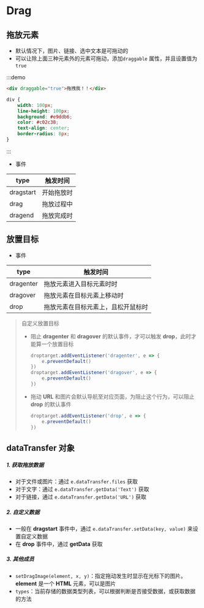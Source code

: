 # Drag

## 拖放元素

- 默认情况下，图片、链接、选中文本是可拖动的
- 可以让除上面三种元素外的元素可拖动，添加`draggable` 属性，并且设置值为 `true`

:::demo
```html
<div draggable="true">拖拽我！！</div>
```
```css
div {
	width: 100px;
	line-height: 100px;
	background: #e9ddb6;
	color: #c02c38;
	text-align: center;
	border-radius: 8px;
}
```
:::

- 事件

| type      | 触发时间   |
| --------- | ---------- |
| dragstart | 开始拖放时 |
| drag      | 拖放过程中 |
| dragend   | 拖放完成时 |

## 放置目标

- 事件

| type      | 触发时间                           |
| --------- | ---------------------------------- |
| dragenter | 拖放元素进入目标元素时时           |
| dragover  | 拖放元素在目标元素上移动时         |
| drop      | 拖放元素在目标元素上，且松开鼠标时 |

> 自定义放置目标
>
> - 阻止 **dragenter** 和 **dragover** 的默认事件，才可以触发 **drop**，此时才能算一个放置目标
>
>   ```js
>   droptarget.addEventListener('dragenter', e => {
>       e.preventDefault()
>   })
>   droptarget.addEventListener('dragover', e => {
>       e.preventDefault()
>   })
>   ```
>
> - 拖动 **URL** 和图片会默认导航至对应页面，为阻止这个行为，可以阻止 **drop** 的默认事件
>
>   ```js
>   droptarget.addEventListener('drop', e => {
>       e.preventDefault()
>   })
>   ```

## dataTransfer 对象

##### 1. 获取拖放数据

- 对于文件或图片：通过 `e.dataTransfer.files` 获取
- 对于文字：通过 `e.dataTransfer.getData('Text')` 获取
- 对于链接，通过 `e.dataTransfer.getData('URL')` 获取

##### 2. 自定义数据

- 一般在 **dragstart** 事件中，通过 `e.dataTransfer.setData(key, value)` 来设置自定义数据
- 在 **drop** 事件中，通过 **getData** 获取

##### 3. 其他成员

- `setDragImage(element, x, y)`：指定拖动发生时显示在光标下的图片。**element** 是一个 **HTML** 元素，可以是图片
- `types`：当前存储的数据类型列表，可以根据判断是否接受数据，或获取数据的方法

